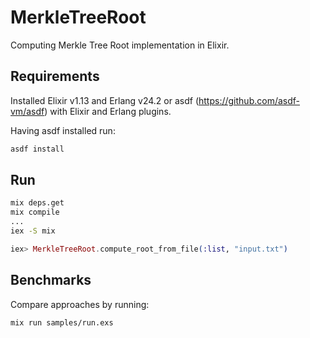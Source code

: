 # MerkleTreeRoot

Computing Merkle Tree Root implementation in Elixir.

## Requirements

Installed Elixir v1.13 and Erlang v24.2 or asdf (https://github.com/asdf-vm/asdf) with Elixir and Erlang plugins.

Having asdf installed run:

```bash
asdf install
```

## Run

```bash
mix deps.get
mix compile
...
iex -S mix
```

```elixir
iex> MerkleTreeRoot.compute_root_from_file(:list, "input.txt")
```

## Benchmarks

Compare approaches by running:

```bash
mix run samples/run.exs
```
